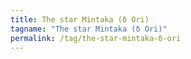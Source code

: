 ```yaml
---
title: The star Mintaka (δ Ori)
tagname: "The star Mintaka (δ Ori)"
permalink: /tag/the-star-mintaka-δ-ori
---
```

